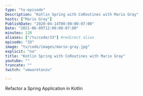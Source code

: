 ```yaml
---
type: "tv-episode"
Description: "Kotlin Spring with CoRoutines with Mario Gray"
hosts: ["Mario Gray"]
PublishDate: "2020-04-14T00:00:00-07:00"
Date: "2021-06-09T12:00:00-07:00"
minutes: 120
aliases: ["/tv/code/33"] #redirect alias
episode: "33"
image: "tv/code/images/mario-gray.jpg"
explicit: "no"
title: "Kotlin Spring with CoRoutines with Mario Gray"
youtube: ""
truncate: ""
twitch: "vmwaretanzu"

---
```


Refactor a Spring Application in Kotlin